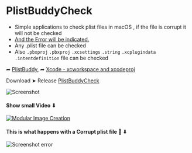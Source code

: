 # PlistBuddyCheck
- Simple applications to check plist files in macOS
, if the file is corrupt it will not be checked
- [And the Error will be indicated.](https://github.com/chris1111/PlistBuddyCheck?tab=readme-ov-file#this-is-what-happens-with-a-corrupt-plist-file--)
- Any .plist file can be checked
- Also `.pbxproj` `.pbxproj` `.xcsettings` `.string` `.xcplugindata` `.intentdefinition` file can be checked
  
➦ [PlistBuddy](https://www.unix.com/man-page/osx/8/PLISTBUDDY/), ➦ [Xcode - xcworkspace and xcodeproj](https://neurocline.github.io/dev/2016/04/16/xcode-xcworkspace-and-xcodeproj.html)

Download ➤ Release [PlistBuddyCheck](https://github.com/chris1111/PlistBuddyCheck/releases/tag/V1)
     
![Screenshot](https://github.com/chris1111/PlistBuddyCheck/assets/6248794/ae19931a-2e59-4e4f-b8ec-cd6b8f556d77)

#### Show small Video ⬇︎
[![Modular Image Creation](https://github.com/chris1111/PlistBuddyCheck/assets/6248794/f2685c95-4a52-4519-9b60-1a1f0cf3110c)](https://youtu.be/DxTVH3DPTpE)


#### This is what happens with a Corrupt plist file 🚫 ⬇
![Screenshot error](https://github.com/chris1111/PlistBuddyCheck/assets/6248794/ffd391eb-f322-4ae0-aeca-04c55a68dd1d)



